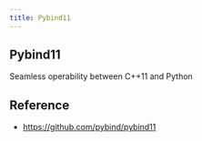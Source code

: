 ```yaml
---
title: Pybind11
---
```


## Pybind11
Seamless operability between C++11 and Python

## Reference

* https://github.com/pybind/pybind11
